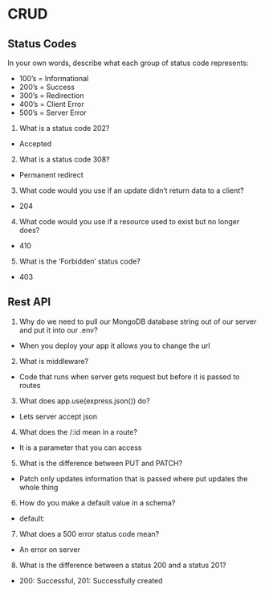 # CRUD 
## Status Codes

In your own words, describe what each group of status code represents:
- 100’s = Informational
- 200’s = Success 
- 300’s = Redirection
- 400’s = Client Error
- 500’s = Server Error
1. What is a status code 202?
- Accepted
2. What is a status code 308?
- Permanent redirect
3. What code would you use if an update didn’t return data to a client?
- 204
4. What code would you use if a resource used to exist but no longer does?
- 410
5. What is the ‘Forbidden’ status code?
- 403

## Rest API

1. Why do we need to pull our MongoDB database string out of our server and put it into our .env?
- When you deploy your app it allows you to change the url
2. What is middleware?
- Code that runs when server gets request but before it is passed to routes
3. What does app.use(express.json()) do?
- Lets server accept json
4. What does the /:id mean in a route?
- It is a parameter that you can access
5. What is the difference between PUT and PATCH?
- Patch only updates information that is passed where put updates the whole thing
6. How do you make a default value in a schema?
- default: 
7. What does a 500 error status code mean?
- An error on server
8. What is the difference between a status 200 and a status 201?
- 200: Successful, 201: Successfully created 